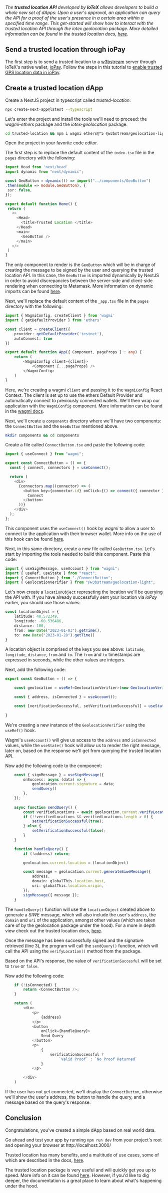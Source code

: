 *The **trusted location API** developed by **IoTeX** allows developers to build a whole new set of dApps: Upon a user's approval, an application can query the API for a proof of the user's presence in a certain area within a specified time range. This get-started will show how to interact with the trusted location API through the iotex geolocation package. More detailed information can be found in the trusted location docs, [here]()*. 
 
 ## Send a trusted location through ioPay
 
 The first step is to send a trusted location to a [w3bstream](https://w3bstream.com/) server through IoTeX's native wallet, [ioPay](https://iopay.me/). Follow the steps in this tutorial to [enable trusted GPS location data in ioPay](https://developers.iotex.io/posts/enable-trusted-geolocation-tutorial). 
 
 ## Create a trusted location dApp
 
 Create a NextJS project in typescript called *trusted-location*: 
 
 ```bash
 npx create-next-app@latest --typescript
 ```
 
 Let's enter the project and install the tools we'll need to proceed: the *wagmi-ethers* package and the *iotex-geolocation* package. 
 
 ```bash
 cd trusted-location && npm i wagmi ethers@^5 @w3bstream/geolocation-light
 ```
 
 Open the project in your favorite code editor. 
 
 The first step is to replace the default content of the `index.tsx` file in the `pages` directory with the following: 
 
 ```typescript
 import Head from 'next/head'
import dynamic from "next/dynamic";

const GeoButton = dynamic(() => import("../components/GeoButton")
.then(module => module.GeoButton), {
  ssr: false,
});

export default function Home() {
  return (
    <>
      <Head>
        <title>Trusted Location </title>
      </Head>
      <main>
        <GeoButton />
      </main>
    </>
  )
}
```

The only component to render is the `GeoButton` which will be in charge of creating the message to be signed by the user and querying the trusted location API. In this case, the `GeoButton` is imported dynamically by NextJS in order to avoid discrepancies between the server-side and client-side rendering when connecting to Metamask. More information on dynamic imports can be found [here](https://nextjs.org/docs/advanced-features/dynamic-import).

Next, we'll replace the default content of the `_app.tsx` file in the `pages` directory with the following: 

```typescript
import { WagmiConfig, createClient } from 'wagmi'
import { getDefaultProvider } from 'ethers'

const client = createClient({
    provider: getDefaultProvider('testnet'),
    autoConnect: true
})

export default function App({ Component, pageProps } : any) {
    return (
        <WagmiConfig client={client}>
            <Component {...pageProps} />
        </WagmiConfig>
    )
}
```

Here, we're creating a wagmi `client` and passing it to the `WagmiConfig` React Context. The client is set up to use the ethers Default Provider and automatically connect to previously connected wallets. We'll then wrap our application with the `WagmiConfig` component. More information can be found in the [wagmi docs](https://wagmi.sh/).

Next, we'll create a `components` directory where we'll have two components: the `ConnectButton` and the `GeoButton` mentioned above. 

```bash
mkdir components && cd components
```

Create a file called `ConnectButton.tsx` and paste the following code: 

```typescript
import { useConnect } from "wagmi";

export const ConnectButton = () => {
  const { connect, connectors } = useConnect();

  return (
    <div>
      {connectors.map((connector) => (
        <button key={connector.id} onClick={() => connect({ connector })}>
          Connect
        </button>
      ))}
    </div>
  );
};
```

This component uses the `useConnect()` hook by *wagmi* to allow a user to connect to the application with their browser wallet. More info on the use of this hook can be found [here](https://wagmi.sh/react/hooks/useConnect). 

Next, in this same directory, create a new file called `GeoButton.tsx`. Let's start by importing the tools needed to build this component. Paste this code: 

```typescript
import { useSignMessage, useAccount } from "wagmi";
import { useRef, useState } from "react";
import { ConnectButton } from "./ConnectButton";
import { GeolocationVerifier } from "@w3bstream/geolocation-light";
```

Let's now create a `locationObject` represeting the location we'll be querying the API with. If you have already successfully sent your location via *ioPay* earlier, you should use those values: 

```typescript
const locationObject = {
    latitude: 40.572349, 
    longitude: -60.536486, 
    distance: 100, 
    from: new Date("2023-01-03").getTime(), 
    to: new Date("2023-01-28").getTime()
}
```

A location object is comprised of the keys you see above: `latitude`, `longitude`, `distance`, `from` and `to`. The `from` and `to` timestamps are expressed in seconds, while the other values are integers. 

Next, add the following code: 

```typescript
export const GeoButton = () => {

    const geolocation = useRef<GeolocationVerifier>(new GeolocationVerifier());

    const { address, isConnected } = useAccount();

    const [verificationSuccessful, setVerificationSuccessful] = useState(false);
    
}
```

We're creating a new instance of the `GeolocationVerifier` using the `useRef()` hook.

Wagmi's `useAccount()` will give us access to the `address` and `isConnected` values, while the `useState()` hook will allow us to render the right message, later on, based on the response we'll get from querying the trusted location API. 

Now add the following code to the component: 

```typescript
    const { signMessage } = useSignMessage({
        onSuccess: async (data) => {
            geolocation.current.signature = data;
            sendQuery()
        },
    });
    
    async function sendQuery() {
        const verifiedLocations = await geolocation.current.verifyLocation();
        if (!!verifiedLocations && verifiedLocations.length > 0) {
            setVerificationSuccessful(true);
        } else {
            setVerificationSuccessful(false);
        }
    }

    function handleQuery() {
        if (!address) return;

        geolocation.current.location = (locationObject)

        const message = geolocation.current.generateSiweMessage({
            address,
            domain: globalThis.location.host,
            uri: globalThis.location.origin,
        });
        signMessage({ message });
    }
```

The `handleQuery()` function will use the `locationObject` created above to generate a *SIWE* message, which will also include the user's `address`, the `domain` and `uri` of the application, amongst other values (which are taken care of by the geolocation package under the hood). For a more in depth view check out the trusted location docs, [here](https://docs.iotex.io/). 

Once the message has been successfully signed and the signature retrieved (line 3), the program will call the `sendQuery()` function, which will call the API using the `verifyLocation()` method from the package. 

Based on the API's response, the value of `verificationSuccesful` will be set to `true` or `false`.

Now add the following code: 

```typescript
    if (!isConnected) {
        return <ConnectButton />;
    }

    return (
        <div>
            <p>
                {address}
            </p>
            <button
                onClick={handleQuery}>
                Send Query
            </button>
            <p>
                {
                    verificationSuccessful ?
                        `Valid Proof` : `No Proof Returned`
                }
            </p>

        </div>
    )    
```

If the user has not yet connected, we'll display the `ConnectButton`, otherwise we'll show the user's address, the button to handle the query, and a message based on the query's response.


## Conclusion

Congratulations, you've created a simple dApp based on real world data. 

Go ahead and test your app by running `npm run dev` from your project's root and opening your browser at http://localhost:3000/ 

Trusted location has many benefits, and a multitude of use cases, some of which are described in the docs, [here](https://docs.iotex.io/). 

The trusted location package is very useful and will quickly get you up to speed. More info on it can be found [here](https://github.com/nicky-ru/g3o). However, if you'd like to dig deeper, the documentation is a great place to learn about what's happening under the hood. 
